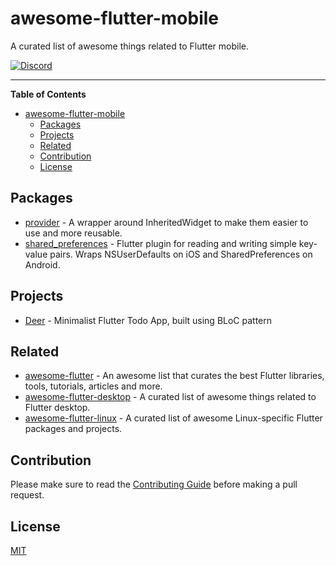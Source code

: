 # awesome-flutter-mobile

A curated list of awesome things related to Flutter mobile.

[![Discord](https://img.shields.io/badge/discord-%237289DA.svg?style=for-the-badge&logo=discord&logoColor=white)](https://discord.gg/vba8W9SF)

---

**Table of Contents**

<!-- START doctoc generated TOC please keep comment here to allow auto update -->
<!-- DON'T EDIT THIS SECTION, INSTEAD RE-RUN doctoc TO UPDATE -->

- [awesome-flutter-mobile](#awesome-flutter-mobile)
  - [Packages](#packages)
  - [Projects](#projects)
  - [Related](#related)
  - [Contribution](#contribution)
  - [License](#license)

<!-- END doctoc generated TOC please keep comment here to allow auto update -->

<!-- AWESOME_LIST_MAKER -->

## Packages
- [provider](https://github.com/rrousselGit/provider) - A wrapper around InheritedWidget to make them easier to use and more reusable.
- [shared_preferences](https://github.com/flutter/plugins) - Flutter plugin for reading and writing simple key-value pairs. Wraps NSUserDefaults on iOS and SharedPreferences on Android.

## Projects
- [Deer](https://github.com/aleksanderwozniak/deer) - Minimalist Flutter Todo App, built using BLoC pattern

## Related
- [awesome-flutter](https://github.com/Solido/awesome-flutter) - An awesome list that curates the best Flutter libraries, tools, tutorials, articles and more.
- [awesome-flutter-desktop](https://github.com/leanflutter/awesome-flutter-desktop) - A curated list of awesome things related to Flutter desktop.
- [awesome-flutter-linux](https://github.com/jpnurmi/awesome-flutter-linux) - A curated list of awesome Linux-specific Flutter packages and projects.


<!-- AWESOME_LIST_MAKER -->

## Contribution

Please make sure to read the [Contributing Guide](./CONTRIBUTING.md) before making a pull request.

## License

[MIT](./LICENSE)

